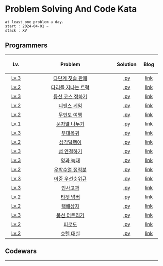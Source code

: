 # Problem Solving And Code Kata

```
at least one problem a day.
start : 2024-04-01 ~
stack : XV
```

## Programmers

<div align="center">

<table>

  <thead>
    <tr>
      <th align="center">
      <img width="100" height="1">
      <p>
      Lv. 
      </p>
      </th>
      <th align="center">
      <img width="642" height="1">
      <p>
      Problem
      </p>
      </th>
      <th>
      <img width="80" height="1">
      <p>
      Solution
      </p>
      </th>
      <th>
      <img width="60" height="1">
      <p>
      Blog
      </p>
      </th>
    </tr>
  </thead>

  <tbody>
    <tr>
      <td align="center"><a href="./programmers/Lv.3/">Lv.3</a></td>
      <td align="center"><a href="https://school.programmers.co.kr/learn/courses/30/lessons/77486">다단계 칫솔 판매</a></td>
      <td align="center"><a href="./programmers/Lv.3/다단계-칫솔-판매.py">.py</a></td>
      <td align="center"><a href="">link</a></td>
    </tr>
    <tr>
      <td align="center"><a href="./programmers/Lv.2/">Lv.2</a></td>
      <td align="center"><a href="https://school.programmers.co.kr/learn/courses/30/lessons/42583">다리를 지나는 트럭</a></td>
      <td align="center"><a href="./programmers/Lv.2/다리를-지나는-트럭.py">.py</a></td>
      <td align="center"><a href="">link</a></td>
    </tr>
    <tr>
      <td align="center"><a href="./programmers/Lv.3/">Lv.3</a></td>
      <td align="center"><a href="https://school.programmers.co.kr/learn/courses/30/lessons/118669">등산 코스 정하기</a></td>
      <td align="center"><a href="./programmers/Lv.3/등산코스-정하기.py">.py</a></td>
      <td align="center"><a href="">link</a></td>
    </tr>
    <tr>
      <td align="center"><a href="./programmers/Lv.2/">Lv.2</a></td>
      <td align="center"><a href="https://school.programmers.co.kr/learn/courses/30/lessons/142085">디펜스 게임</a></td>
      <td align="center"><a href="./programmers/Lv.2/디펜스-게임.py">.py</a></td>
      <td align="center"><a href="">link</a></td>
    </tr>
    <tr>
      <td align="center"><a href="./programmers/Lv.2/">Lv.2</a></td>
      <td align="center"><a href="https://school.programmers.co.kr/learn/courses/30/lessons/154540">무인도 여행</a></td>
      <td align="center"><a href="./programmers/Lv.2/무인도-여행.py">.py</a></td>
      <td align="center"><a href="">link</a></td>
    </tr>
    <tr>
      <td align="center"><a href="./programmers/Lv.1/">Lv.1</a></td>
      <td align="center"><a href="https://school.programmers.co.kr/learn/courses/30/lessons/140108">문자열 나누기</a></td>
      <td align="center"><a href="./programmers/Lv.1/문자열-나누기.py">.py</a></td>
      <td align="center"><a href="">link</a></td>
    </tr>
    <tr>
      <td align="center"><a href="./programmers/Lv.3/">Lv.3</a></td>
      <td align="center"><a href="https://school.programmers.co.kr/learn/courses/30/lessons/132266">부대복귀</a></td>
      <td align="center"><a href="./programmers/Lv.3/부대복귀.py">.py</a></td>
      <td align="center"><a href="">link</a></td>
    </tr>
    <tr>
      <td align="center"><a href="./programmers/Lv.2/">Lv.2</a></td>
      <td align="center"><a href="https://school.programmers.co.kr/learn/courses/30/lessons/68645">삼각달팽이</a></td>
      <td align="center"><a href="./programmers/Lv.2/삼각-달팽이.py">.py</a></td>
      <td align="center"><a href="">link</a></td>
    </tr>
    <tr>
      <td align="center"><a href="./programmers/Lv.3/">Lv.3</a></td>
      <td align="center"><a href="https://school.programmers.co.kr/learn/courses/30/lessons/42861">섬 연결하기</a></td>
      <td align="center"><a href="./programmers/Lv.3/섬-연결하기.py">.py</a></td>
      <td align="center"><a href="">link</a></td>
    </tr>
    <tr>
      <td align="center"><a href="./programmers/Lv.3/">Lv.3</a></td>
      <td align="center"><a href="https://school.programmers.co.kr/learn/courses/30/lessons/92343">양과 늑대</a></td>
      <td align="center"><a href="./programmers/Lv.3/양과-늑대.py">.py</a></td>
      <td align="center"><a href="">link</a></td>
    </tr>
    <tr>
      <td align="center"><a href="./programmers/Lv.2/">Lv.2</a></td>
      <td align="center"><a href="https://school.programmers.co.kr/learn/courses/30/lessons/134239">우박수열 정적분</a></td>
      <td align="center"><a href="./programmers/Lv.2/우박수열-정적분.py">.py</a></td>
      <td align="center"><a href="">link</a></td>
    </tr>
    <tr>
      <td align="center"><a href="./programmers/Lv.3/">Lv.3</a></td>
      <td align="center"><a href="https://school.programmers.co.kr/learn/courses/30/lessons/42628">이중 우선순위큐</a></td>
      <td align="center"><a href="./programmers/Lv.3/이중-우선순위큐.py">.py</a></td>
      <td align="center"><a href="">link</a></td>
    </tr>
    <tr>
      <td align="center"><a href="./programmers/Lv.3/">Lv.3</a></td>
      <td align="center"><a href="https://school.programmers.co.kr/learn/courses/30/lessons/152995">인사고과</a></td>
      <td align="center"><a href="./programmers/Lv.3/인사고과.py">.py</a></td>
      <td align="center"><a href="">link</a></td>
    </tr>
    <tr>
      <td align="center"><a href="./programmers/Lv.2/">Lv.2</a></td>
      <td align="center"><a href="https://school.programmers.co.kr/learn/courses/30/lessons/43165">타겟 넘버</a></td>
      <td align="center"><a href="./programmers/Lv.2/타겟-넘버.py">.py</a></td>
      <td align="center"><a href="">link</a></td>
    </tr>
    <tr>
      <td align="center"><a href="./programmers/Lv.2/">Lv.2</a></td>
      <td align="center"><a href="https://school.programmers.co.kr/learn/courses/30/lessons/131704">택배상자</a></td>
      <td align="center"><a href="./programmers/Lv.2/택배상자.py">.py</a></td>
      <td align="center"><a href="">link</a></td>
    </tr>
    <tr>
      <td align="center"><a href="./programmers/Lv.3/">Lv.3</a></td>
      <td align="center"><a href="https://school.programmers.co.kr/learn/courses/30/lessons/68646">풍선 터트리기</a></td>
      <td align="center"><a href="./programmers/Lv.3/풍선-터트리기.py">.py</a></td>
      <td align="center"><a href="">link</a></td>
    </tr>
    <tr>
      <td align="center"><a href="./programmers/Lv.2/">Lv.2</a></td>
      <td align="center"><a href="https://school.programmers.co.kr/learn/courses/30/lessons/87946">피로도</a></td>
      <td align="center"><a href="./programmers/Lv.2/피로도.py">.py</a></td>
      <td align="center"><a href="">link</a></td>
    </tr>
    <tr>
      <td align="center"><a href="./programmers/Lv.2/">Lv.2</a></td>
      <td align="center"><a href="https://school.programmers.co.kr/learn/courses/30/lessons/155651">호텔 대실</a></td>
      <td align="center"><a href="./programmers/Lv.2/호텔-대실.py">.py</a></td>
      <td align="center"><a href="">link</a></td>
    </tr>

  </tbody>
</table>

</div>

## Codewars

---
